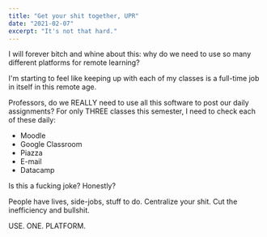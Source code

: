 ```yaml
---
title: "Get your shit together, UPR"
date: "2021-02-07"
excerpt: "It's not that hard."
---
```


I will forever bitch and whine about this: why do we need to use so many different platforms for remote learning?

I'm starting to feel like keeping up with each of my classes is a full-time job in itself in this remote age.

Professors, do we REALLY need to use all this software to post our daily assignments? For only THREE classes this semester, I need to check each of these daily:

- Moodle
- Google Classroom
- Piazza
- E-mail
- Datacamp

Is this a fucking joke? Honestly? 

People have lives, side-jobs, stuff to do. Centralize your shit. Cut the inefficiency and bullshit.

USE. ONE. PLATFORM. 
